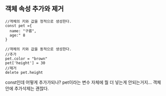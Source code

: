 <h2>객체 속성 추가와 제거 </h2>

```
//객체의 키와 값을 정적으로 생성한다.
const pet ={
  name: "구름",
  age:" 8
}
```
```
//객체의 키와 값을 동적으로 생성한다.
//추가
pet.color = "brown"
pet['height'] = 30
//제거
delete pet.height
```
const인데 어떻게 추가가되나?
pet이라는 변수 자체에 뭘 더 넣는게 안되는거지... 객체안에 추가삭제는 괜찮다.

